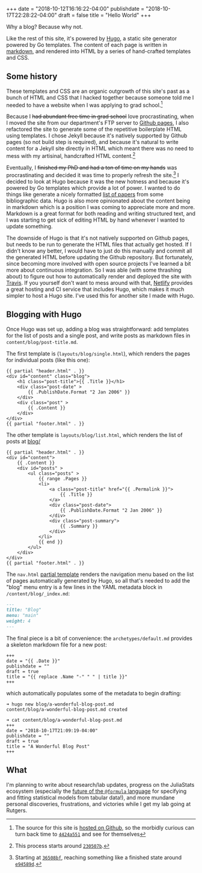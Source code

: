 +++
date = "2018-10-12T16:16:22-04:00"
publishdate = "2018-10-17T22:28:22-04:00"
draft = false
title = "Hello World"
+++

Why a blog?  Because why not.

Like the rest of this site, it's powered by [Hugo](https://gohugo.io), a static
site generator powered by Go templates.  The content of each page is written in
[markdown](https://daringfireball.net/projects/markdown/syntax), and rendered
into HTML by a series of hand-crafted templates and CSS.

<!--more-->

## Some history

These templates and CSS are an organic outgrowth of this site's past as a bunch
of HTML and CSS that I hacked together because someone told me I needed to have
a website when I was applying to grad school.[^gh-orig]

[^gh-orig]: The source for this site is [hosted on
    Github](https://github.com/kleinschmidt/kleinschmidt.github.io), so the
    morbidly curious can turn back time to
    [`4424a551`](https://github.com/kleinschmidt/kleinschmidt.github.io/tree/4424a5510ec06a601e9a7b49563337ef03e10265)
    and see for themselves

Because I ~~had abundant free time in grad school~~ love procrastinating, when I
moved the site from our department's FTP server to [Github
pages](https://pages.github.com/), I also refactored the site to generate some
of the repetitive boilerplate HTML using templates.  I chose Jekyll because it's
natively supported by Github pages (so not build step is required), and because
it's natural to write content for a Jekyll site directly in HTML which meant
there was no need to mess with my artisinal, handcrafted HTML
content.[^gh-jekyll]

[^gh-jekyll]: This process starts around
    [`230507b`](https://github.com/kleinschmidt/kleinschmidt.github.io/tree/230507b).

Eventually, I ~~finished my PhD and had a ton of time on my hands~~ was
procrastinating and decided it was time to properly refresh the site.[^gh-hugo]
I decided to look at Hugo because it was the new hotness and because it's
powered by Go templates which provide a lot of power.  I wanted to do things
like generate a nicely formatted [list of papers](/work/) from some
bibliographic data.  Hugo is also more opinionated about the content being in
markdown which is a position I was coming to appreciate more and more.  Markdown
is a great format for both reading and writing structured text, and I was
starting to get sick of editing HTML by hand whenever I wanted to update
something.

[^gh-hugo]: Starting at
    [`36508bf`](https://github.com/kleinschmidt/kleinschmidt.github.io/tree/36508bf),
    reaching something like a finished state around
    [`e94589d`](https://github.com/kleinschmidt/kleinschmidt.github.io/tree/e94589d).

The downside of Hugo is that it's not natively supported on Github pages, but
needs to be run to generate the HTML files that actually get hosted.  If I
didn't know any better, I would have to just do this manually and commit all the
generated HTML before updating the Github repository.  But fortunately, since
becoming more involved with open source projects I've learned a bit more about
continuous integration.  So I was able (with some thrashing about) to figure out
how to automatically render and deployed the site with
[Travis](https://travis-ci.org/kleinschmidt/kleinschmidt.github.io).  If you
yourself don't want to mess around with that, [Netlify](https://www.netlify.com)
provides a great hosting and CI service that includes Hugo, which makes it
much simpler to host a Hugo site.  I've used this for another site I made with
Hugo.

## Blogging with Hugo

Once Hugo was set up, adding a blog was straightforward: add templates for the
list of posts and a single post, and write posts as markdown files in
`content/blog/post-title.md`.

The first template is (`layouts/blog/single.html`), which renders the pages for
individual posts (like this one):

```go-html-template
{{ partial "header.html" . }}
<div id="content" class="blog">
    <h1 class="post-title">{{ .Title }}</h1>
    <div class="post-date" >
        {{ .PublishDate.Format "2 Jan 2006" }}
    </div>
    <div class="post" >
        {{ .Content }}
    </div>
</div>
{{ partial "footer.html" . }}
```

The other template is `layouts/blog/list.html`, which renders the list of posts
at [blog/](/blog)

```go-html-template
{{ partial "header.html" . }}
<div id="content">
    {{ .Content }}
    <div id="posts" >
        <ul class="posts" >
            {{ range .Pages }}
            <li>
                <a class="post-title" href="{{ .Permalink }}">
                    {{ .Title }}
                </a>
                <div class="post-date">
                    {{ .PublishDate.Format "2 Jan 2006" }}
                </div>
                <div class="post-summary">
                    {{ .Summary }}
                </div>
            </li>
            {{ end }}
        </ul>
    </div>
</div>
{{ partial "footer.html" . }}
```

The `nav.html` [partial template](https://gohugo.io/templates/partials/)
renders the navigation menu based on the list of pages automatically generated
by Hugo, so all that's needed to add the "blog" menu entry is a few lines in the
YAML metadata block in `/content/blog/_index.md`:

```markdown
---
title: "Blog"
menu: "main"
weight: 4
---
```

The final piece is a bit of convenience: the `archetypes/default.md` provides a
skeleton markdown file for a new post:

```go-text-template
+++
date = "{{ .Date }}"
publishdate = ""
draft = true
title = "{{ replace .Name "-" " " | title }}"
+++
```

which automatically populates some of the metadata to begin drafting:

```
➜ hugo new blog/a-wonderful-blog-post.md
content/blog/a-wonderful-blog-post.md created

➜ cat content/blog/a-wonderful-blog-post.md
+++
date = "2018-10-17T21:09:19-04:00"
publishdate = ""
draft = true
title = "A Wonderful Blog Post"
+++
```

## What

I'm planning to write about research/lab updates, progress on the JuliaStats
ecosystem (especially the [future of the `@formula`
language](https://github.com/JuliaStats/StatsModels.jl/pull/71) for specifying
and fitting statistical models from tabular data!), and more mundane personal
discoveries, frustrations, and victories while I get my lab going at Rutgers.
